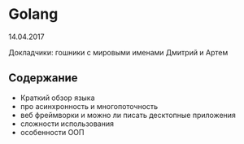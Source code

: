 # Golang

14.04.2017

Докладчики: гошники с мировыми именами Дмитрий и Артем

## Содержание

* Краткий обзор языка
* про асинхронность и многопоточность
* веб фреймворки и можно ли писать десктопные приложения
* сложности использования
* особенности ООП


